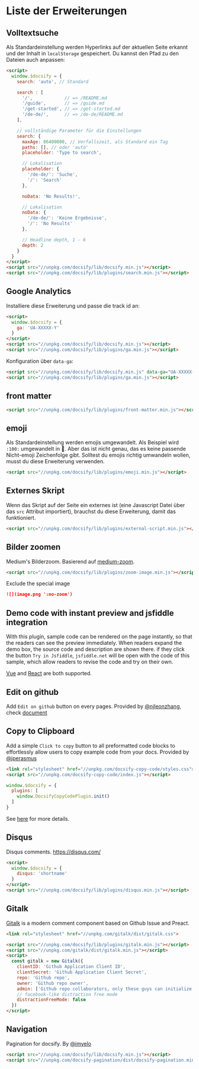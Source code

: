 # Liste der Erweiterungen

## Volltextsuche

Als Standardeinstellung werden Hyperlinks auf der aktuellen Seite erkannt und der Inhalt in `localStorage` gespeichert. Du kannst den Pfad zu den Dateien auch anpassen:


```html
<script>
  window.$docsify = {
    search: 'auto', // Standard

    search : [
      '/',            // => /README.md
      '/guide',       // => /guide.md
      '/get-started', // => /get-started.md
      '/de-de/',      // => /de-de/README.md
    ],

    // vollständige Parameter für die Einstellungen
    search: {
      maxAge: 86400000, // Verfallszeit, als Standard ein Tag
      paths: [], // oder 'auto'
      placeholder: 'Type to search',

      // Lokalisation
      placeholder: {
        '/de-de/': 'Suche',
        '/': 'Search'
      },

      noData: 'No Results!',

      // Lokalisation
      noData: {
        '/de-de/': 'Keine Ergebnisse',
        '/': 'No Results'
      },

      // Headline depth, 1 - 6
      depth: 2
    }
  }
</script>
<script src="//unpkg.com/docsify/lib/docsify.min.js"></script>
<script src="//unpkg.com/docsify/lib/plugins/search.min.js"></script>
```

## Google Analytics

Installiere diese Erweiterung und passe die track id an:

```html
<script>
  window.$docsify = {
    ga: 'UA-XXXXX-Y'
  }
</script>
<script src="//unpkg.com/docsify/lib/docsify.min.js"></script>
<script src="//unpkg.com/docsify/lib/plugins/ga.min.js"></script>
```

Konfiguration über `data-ga`:

```html
<script src="//unpkg.com/docsify/lib/docsify.min.js" data-ga="UA-XXXXX-Y"></script>
<script src="//unpkg.com/docsify/lib/plugins/ga.min.js"></script>
```

## front matter

```html
<script src="//unpkg.com/docsify/lib/plugins/front-matter.min.js"></script>
```

## emoji

Als Standardeinstellung werden emojis umgewandelt. Als Beispiel wird `:100:` umgewandelt in :100:. Aber das ist nicht genau, das es keine passende Nicht-emoji Zeichenfolge gibt. Solltest du emojis richtig umwandeln wollen, musst du diese Erweiterung verwenden.

```html
<script src="//unpkg.com/docsify/lib/plugins/emoji.min.js"></script>
```

## Externes Skript

Wenn das Skript auf der Seite ein externes ist (eine Javascript Datei über das `src` Attribut importiert), brauchst du diese Erweiterung, damit das funktioniert.

```html
<script src="//unpkg.com/docsify/lib/plugins/external-script.min.js"></script>
```

## Bilder zoomen

Medium's Bilderzoom. Basierend auf [medium-zoom](https://github.com/francoischalifour/medium-zoom).

```html
<script src="//unpkg.com/docsify/lib/plugins/zoom-image.min.js"></script>
```

Exclude the special image

```markdown
![](image.png ':no-zoom')
```

## Demo code with instant preview and jsfiddle integration

With this plugin, sample code can be rendered on the page instantly, so that the readers can see the preview immediately.
When readers expand the demo box, the source code and description are shown there. if they click the button `Try in Jsfiddle`,
`jsfiddle.net` will be open with the code of this sample, which allow readers to revise the code and try on their own.

[Vue](https://njleonzhang.github.io/docsify-demo-box-vue/) and [React](https://njleonzhang.github.io/docsify-demo-box-react/) are both supported.


## Edit on github

Add `Edit on github` button on every pages. Provided by [@njleonzhang](https://github.com/njleonzhang), check [document](https://github.com/njleonzhang/docsify-edit-on-github)

## Copy to Clipboard

Add a simple `Click to copy` button to all preformatted code blocks to effortlessly allow users to copy example code from your docs. Provided by [@jperasmus](https://github.com/jperasmus)

```html
<link rel="stylesheet" href="//unpkg.com/docsify-copy-code/styles.css">
<script src="//unpkg.com/docsify-copy-code/index.js"></script>
```

```javascript
window.$docsify = {
  plugins: [
    window.DocsifyCopyCodePlugin.init()
  ]
}
```

See [here](https://github.com/jperasmus/docsify-copy-code/blob/master/README.md) for more details.



## Disqus

Disqus comments. https://disqus.com/

```html
<script>
  window.$docsify = {
    disqus: 'shortname'
  }
</script>
<script src="//unpkg.com/docsify/lib/plugins/disqus.min.js"></script>
```


## Gitalk

[Gitalk](https://github.com/gitalk/gitalk) is a modern comment component based on Github Issue and Preact. 

```html
<link rel="stylesheet" href="//unpkg.com/gitalk/dist/gitalk.css">

<script src="//unpkg.com/docsify/lib/plugins/gitalk.min.js"></script>
<script src="//unpkg.com/gitalk/dist/gitalk.min.js"></script>
<script>
  const gitalk = new Gitalk({
    clientID: 'Github Application Client ID',
    clientSecret: 'Github Application Client Secret',
    repo: 'Github repo',
    owner: 'Github repo owner',
    admin: ['Github repo collaborators, only these guys can initialize github issues'],
    // facebook-like distraction free mode
    distractionFreeMode: false
  })
</script>
```

## Navigation

Pagination for docsify. By [@imyelo](https://github.com/imyelo)

```html
<script src="//unpkg.com/docsify/lib/docsify.min.js"></script>
<script src="//unpkg.com/docsify-pagination/dist/docsify-pagination.min.js"></script>
```
